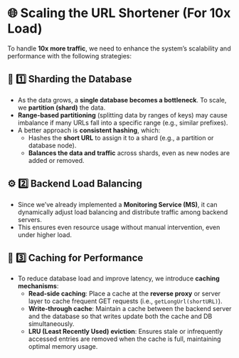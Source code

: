 # 🌐 **Scaling the URL Shortener (For 10x Load)**
To handle **10x more traffic**, we need to enhance the system’s scalability and performance with the following strategies:

## 🧩 **1️⃣ Sharding the Database**
* As the data grows, a **single database becomes a bottleneck**. To scale, we **partition (shard)** the data.
* **Range-based partitioning** (splitting data by ranges of keys) may cause imbalance if many URLs fall into a specific range (e.g., similar prefixes).
* A better approach is **consistent hashing**, which:
  * Hashes the **short URL** to assign it to a shard (e.g., a partition or database node).
  * **Balances the data and traffic** across shards, even as new nodes are added or removed.

## ⚙️ **2️⃣ Backend Load Balancing**
* Since we’ve already implemented a **Monitoring Service (MS)**, it can dynamically adjust load balancing and distribute traffic among backend servers.
* This ensures even resource usage without manual intervention, even under higher load.

## 🚀 **3️⃣ Caching for Performance**
* To reduce database load and improve latency, we introduce **caching mechanisms**:
  * **Read-side caching**: Place a cache at the **reverse proxy** or server layer to cache frequent GET requests (i.e., `getLongUrl(shortURL)`).
  * **Write-through cache**: Maintain a cache between the backend server and the database so that writes update both the cache and DB simultaneously.
  * **LRU (Least Recently Used) eviction**: Ensures stale or infrequently accessed entries are removed when the cache is full, maintaining optimal memory usage.
